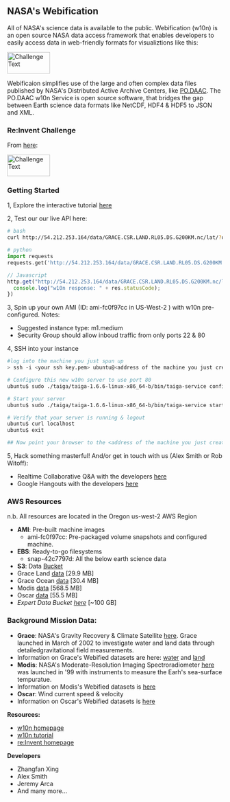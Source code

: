 ## NASA's Webification
All of NASA's science data is available to the public.  Webification (w10n) is an open source NASA data access framework that enables developers to easily access data in web-friendly formats for visualiztions like this:


<img src="https://raw.github.com/witoff/w10n/master/media/viz.png" width="400px;" alt="Challenge Text" style="width: 100px;height:50px;"/>

Webificaion simplifies use of the large and often complex data files published by NASA's Distributed Active Archive Centers, like [PO.DAAC](http://podaac.jpl.nasa.gov/).  The PO.DAAC w10n Service is open source software, that bridges the gap between Earth science data formats like NetCDF, HDF4 & HDF5 to JSON and XML.

### Re:Invent Challenge
From [here](http://reinvent.awsevents.com/hackathon.html):

<img src="https://raw.github.com/witoff/w10n/master/media/challenge.png" width="400px;" alt="Challenge Text" style="width: 100px;height:50px;"/>

### Getting Started
1, Explore the interactive tutorial [here](http://witoff.github.io/w10n/slides/index.html)

2, Test our our live API here:

```bash
# bash
curl http://54.212.253.164/data/GRACE.CSR.LAND.RL05.DS.G200KM.nc/lat/?output=json
```

```python
# python
import requests
requests.get('http://54.212.253.164/data/GRACE.CSR.LAND.RL05.DS.G200KM.nc/lat/?output=json')
```

```javascript
// Javascript
http.get("http://54.212.253.164/data/GRACE.CSR.LAND.RL05.DS.G200KM.nc/lat/?output=json", function(res) {
  console.log("w10n response: " + res.statusCode);
})
```

3, Spin up your own AMI (ID: ami-fc0f97cc in US-West-2 ) with w10n pre-configured.
Notes:
* Suggested instance type: m1.medium
* Security Group should allow inboud traffic from only ports 22 & 80


4, SSH into your instance
```bash
#log into the machine you just spun up
> ssh -i <your ssh key.pem> ubuntu@<address of the machine you just created>

# Configure this new w10n server to use port 80
ubuntu$ sudo ./taiga/taiga-1.6.6-linux-x86_64-b/bin/taiga-service config -p 80 -d /vol/data

# Start your server
ubuntu$ sudo ./taiga/taiga-1.6.6-linux-x86_64-b/bin/taiga-service start

# Verify that your server is running & logout
ubuntu$ curl localhost
ubuntu$ exit

## Now point your browser to the <address of the machine you just created> and interact with your favorite API!
```

5, Hack something masterful!  And/or get in touch with us (Alex Smith or Rob Witoff):
* Realtime Collaborative Q&A with the developers [here](https://w10nreinvent.hackpad.com/)
* Google Hangouts with the developers [here](Alexander.Smith@jpl.nasa.gov)


### AWS Resources
n.b. All resources are located in the Oregon us-west-2 AWS Region
* **AMI**: Pre-built machine images
  * ami-fc0f97cc: Pre-packaged volume snapshots and configured machine.
* **EBS**: Ready-to-go filesystems
  * snap-42c7797d: All the below earth science data
* **S3**: Data [Bucket](https://s3-us-west-2.amazonaws.com/w10n)
 * Grace Land [data](https://s3-us-west-2.amazonaws.com/w10n/grace-land.nc) [29.9 MB]
 * Grace Ocean [data](https://s3-us-west-2.amazonaws.com/w10n/grace-ocean.nc) [30.4 MB]
 * Modis [data](https://s3-us-west-2.amazonaws.com/w10n/modis.nc) [568.5 MB]
 * Oscar [data](https://s3-us-west-2.amazonaws.com/w10n/oscar.nc) [55.5 MB]
 * *Expert Data Bucket [here](https://s3-us-west-2.amazonaws.com/w10n-full)* [~100 GB]

  
### Background Mission Data:
* **Grace**: NASA's Gravity Recovery & Climate Satellite [here](http://grace.jpl.nasa.gov/). Grace launched in March of 2002 to investigate water and land data through detailedgravitational field measurements.
 * Information on Grace's Webified datasets are here: [water](http://podaac.jpl.nasa.gov/dataset/TELLUS_OCEANEOF_NC_RL05) and [land](http://podaac.jpl.nasa.gov/dataset/TELLUS_LAND_NC_RL05)
* **Modis**: NASA's Moderate-Resolution Imaging Spectroradiometer [here](http://modis.gsfc.nasa.gov/) was launched in '99 with instruments to measure the Earh's sea-surface tempuratue.
 * Information on Modis's Webified datasets is [here](http://podaac.jpl.nasa.gov/dataset/JPL-L2P-MODIS_A?ids=&values=&search=ghrsst)
* **Oscar**: Wind current speed & velocity
 * Information on Oscar's Webified datasets is [here](http://podaac.jpl.nasa.gov/dataset/OSCAR_L4_OC_third-deg)

**Resources:**
* [w10n homepage](http://scifari.org/taiga/)
* [w10n tutorial](http://witoff.github.io/w10n/slides/index.html)
* [re:Invent homepage](http://reinvent.awsevents.com/hackathon.html)

**Developers**
* Zhangfan Xing
* Alex Smith
* Jeremy Arca
* And many more...
